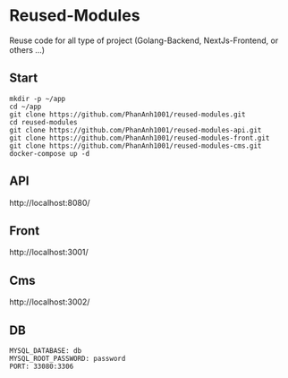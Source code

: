 # Reused-Modules
Reuse code for all type of project (Golang-Backend, NextJs-Frontend, or others ...)

## Start
```
mkdir -p ~/app
cd ~/app
git clone https://github.com/PhanAnh1001/reused-modules.git
cd reused-modules
git clone https://github.com/PhanAnh1001/reused-modules-api.git
git clone https://github.com/PhanAnh1001/reused-modules-front.git
git clone https://github.com/PhanAnh1001/reused-modules-cms.git
docker-compose up -d
```

## API
http://localhost:8080/

## Front
http://localhost:3001/

## Cms
http://localhost:3002/

## DB
```
MYSQL_DATABASE: db
MYSQL_ROOT_PASSWORD: password
PORT: 33080:3306
```
